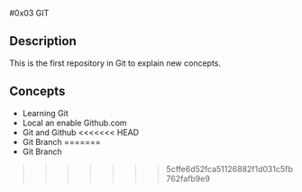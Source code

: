#0x03 GIT

## Description

This is the first repository in Git to explain new concepts.

## Concepts

* Learning Git
* Local an enable Github.com
* Git and Github
<<<<<<< HEAD
* Git Branch
=======
* Git Branch
>>>>>>> 5cffe6d52fca51126882f1d031c5fb762fafb9e9
